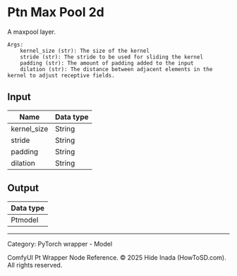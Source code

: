 # Ptn Max Pool 2d
A maxpool layer.  

    Args:
        kernel_size (str): The size of the kernel  
        stride (str): The stride to be used for sliding the kernel
        padding (str): The amount of padding added to the input  
        dilation (str): The distance between adjacent elements in the kernel to adjust receptive fields.

## Input
| Name | Data type |
|---|---|
| kernel_size | String |
| stride | String |
| padding | String |
| dilation | String |

## Output
| Data type |
|---|
| Ptmodel |

<HR>
Category: PyTorch wrapper - Model

ComfyUI Pt Wrapper Node Reference. © 2025 Hide Inada (HowToSD.com). All rights reserved.
